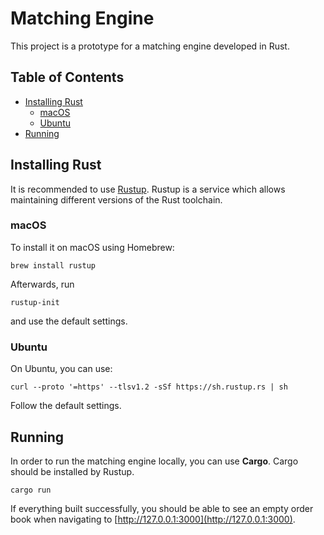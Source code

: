 # Matching Engine

This project is a prototype for a matching engine developed in Rust.


## Table of Contents

- [Installing Rust](#installing-rust)
  * [macOS](#macos)
  * [Ubuntu](#ubuntu)
- [Running](#running)


## Installing Rust

It is recommended to use [Rustup](https://rustup.rs/).
Rustup is a service which allows maintaining different versions of the Rust toolchain.

### macOS

To install it on macOS using Homebrew:
    
    brew install rustup

Afterwards, run
    
    rustup-init

and use the default settings.

### Ubuntu

On Ubuntu, you can use:

    curl --proto '=https' --tlsv1.2 -sSf https://sh.rustup.rs | sh

Follow the default settings.


## Running

In order to run the matching engine locally, you can use **Cargo**.
Cargo should be installed by Rustup. 

    cargo run

If everything built successfully, you should be able to see an empty order book when navigating to [http://127.0.0.1:3000](http://127.0.0.1:3000).
